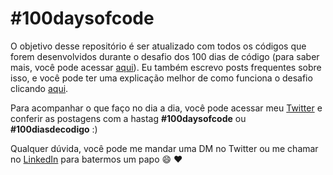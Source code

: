 # #100daysofcode


O objetivo desse repositório é ser atualizado com todos os códigos que forem desenvolvidos durante o desafio dos 100 dias de código (para saber mais, você pode acessar [aqui](https://www.100daysofcode.com/)). Eu também escrevo posts frequentes sobre isso, e você pode ter uma explicação melhor de como funciona o desafio clicando [aqui]().

Para acompanhar o que faço no dia a dia, você pode acessar meu [Twitter](twitter.com/dii_lua) e conferir as postagens com a hastag **#100daysofcode** ou **#100diasdecodigo** :)

Qualquer dúvida, você pode me mandar uma DM no Twitter ou me chamar no [LinkedIn](https://www.linkedin.com/in/leticiasilvar/) para batermos um papo :smile: :heart:
